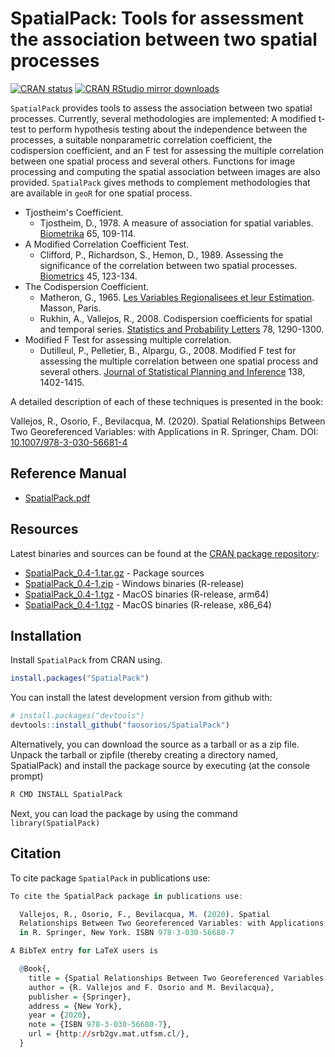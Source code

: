 # SpatialPack: Tools for assessment the association between two spatial processes

[![CRAN status](http://www.r-pkg.org/badges/version/SpatialPack)](https://cran.r-project.org/package=SpatialPack)
[![CRAN RStudio mirror downloads](http://cranlogs.r-pkg.org/badges/SpatialPack)](https://cran.r-project.org/package=SpatialPack)

`SpatialPack` provides tools to assess the association between two spatial processes. Currently, several methodologies are implemented: A modified t-test to perform hypothesis testing about the independence between the processes, a suitable nonparametric correlation coefficient, the codispersion coefficient, and an F test for assessing the multiple correlation between one spatial process and several others. Functions for image processing and computing the spatial association between images are also provided. `SpatialPack` gives methods to complement methodologies that are available in `geoR` for one spatial process.

* Tjostheim's Coefficient.
  - Tjostheim, D., 1978. A measure of association for spatial variables. [Biometrika](https://doi.org/10.1093/biomet/65.1.109) 65, 109-114.
* A Modified Correlation Coefficient Test.
  - Clifford, P., Richardson, S., Hemon, D., 1989. Assessing the significance of the correlation between two spatial processes. [Biometrics](https://doi.org/10.2307/2532039) 45, 123-134.
* The Codispersion Coefficient.
  - Matheron, G., 1965. [Les Variables Regionalisees et leur Estimation](http://www.numdam.org/item?id=JSFS_1966__107__263_0). Masson, Paris.
  - Rukhin, A., Vallejos, R., 2008. Codispersion coefficients for spatial and temporal series. [Statistics and Probability Letters](https://doi.org/10.1016/j.spl.2007.11.017) 78, 1290-1300.
* Modified F Test for assessing multiple correlation.
  - Dutilleul, P., Pelletier, B., Alpargu, G., 2008. Modified F test for assessing the multiple correlation between one spatial process and several others. [Journal of Statistical Planning and Inference](https://doi.org/10.1016/j.jspi.2007.06.022) 138, 1402-1415.

A detailed description of each of these techniques is presented in the book:

Vallejos, R., Osorio, F., Bevilacqua, M. (2020). Spatial Relationships Between Two Georeferenced Variables: with Applications in R. Springer, Cham. DOI: [10.1007/978-3-030-56681-4](https://doi.org/10.1007/978-3-030-56681-4)

## Reference Manual

* [SpatialPack.pdf](https://cran.r-project.org/web/packages/SpatialPack/SpatialPack.pdf)

## Resources

Latest binaries and sources can be found at the [CRAN package repository](https://cran.r-project.org/package=SpatialPack):

* [SpatialPack_0.4-1.tar.gz](https://cran.r-project.org/src/contrib/SpatialPack_0.4-1.tar.gz) - Package sources
* [SpatialPack_0.4-1.zip](https://cran.r-project.org/bin/windows/contrib/4.4/SpatialPack_0.4-1.zip) - Windows binaries (R-release)
* [SpatialPack_0.4-1.tgz](https://cran.r-project.org/bin/macosx/big-sur-arm64/contrib/4.4/SpatialPack_0.4-1.tgz) - MacOS binaries (R-release, arm64)
* [SpatialPack_0.4-1.tgz](https://cran.r-project.org/bin/macosx/big-sur-x86_64/contrib/4.4/SpatialPack_0.4-1.tgz) - MacOS binaries (R-release, x86_64)

## Installation

Install `SpatialPack` from CRAN using.

``` r
install.packages("SpatialPack")
```
You can install the latest development version from github with:

``` r
# install.packages("devtools")
devtools::install_github("faosorios/SpatialPack")
```
Alternatively, you can download the source as a tarball or as a zip file. Unpack the tarball or zipfile (thereby creating a directory named, SpatialPack) and install the package source by executing (at the console prompt)
``` r
R CMD INSTALL SpatialPack
```
Next, you can load the package by using the command `library(SpatialPack)`

## Citation

To cite package `SpatialPack` in publications use:

``` r
To cite the SpatialPack package in publications use:

  Vallejos, R., Osorio, F., Bevilacqua, M. (2020). Spatial
  Relationships Between Two Georeferenced Variables: with Applications
  in R. Springer, New York. ISBN 978-3-030-56680-7

A BibTeX entry for LaTeX users is

  @Book{,
    title = {Spatial Relationships Between Two Georeferenced Variables: with Applications in R},
    author = {R. Vallejos and F. Osorio and M. Bevilacqua},
    publisher = {Springer},
    address = {New York},
    year = {2020},
    note = {ISBN 978-3-030-56680-7},
    url = {http://srb2gv.mat.utfsm.cl/},
  }
```
